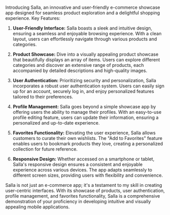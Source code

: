 Introducing Salla, an innovative and user-friendly e-commerce showcase app designed for seamless product exploration and a delightful shopping experience.
Key Features:

1. **User-Friendly Interface:**
   Salla boasts a sleek and intuitive design, ensuring a seamless and enjoyable browsing experience. With a clean layout, users can effortlessly navigate through various products and categories.

2. **Product Showcase:**
   Dive into a visually appealing product showcase that beautifully displays an array of items. Users can explore different categories and discover an extensive range of products, each accompanied by detailed descriptions and high-quality images.

3. **User Authentication:**
   Prioritizing security and personalization, Salla incorporates a robust user authentication system. Users can easily sign up for an account, securely log in, and enjoy personalized features tailored to their preferences.

4. **Profile Management:**
   Salla goes beyond a simple showcase app by offering users the ability to manage their profiles. With an easy-to-use profile editing feature, users can update their information, ensuring a personalized and up-to-date experience.

5. **Favorites Functionality:**
   Elevating the user experience, Salla allows customers to curate their own wishlists. The "Add to Favorites" feature enables users to bookmark products they love, creating a personalized collection for future reference.

6. **Responsive Design:**
   Whether accessed on a smartphone or tablet, Salla's responsive design ensures a consistent and enjoyable experience across various devices. The app adapts seamlessly to different screen sizes, providing users with flexibility and convenience.

Salla is not just an e-commerce app; it's a testament to my skill in creating user-centric interfaces. With its showcase of products, user authentication, profile management, and favorites functionality, Salla is a comprehensive demonstration of your proficiency in developing intuitive and visually appealing mobile applications.
